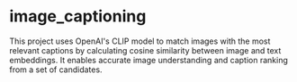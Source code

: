 # image_captioning
This project uses OpenAI's CLIP model to match images with the most relevant captions by calculating cosine similarity between image and text embeddings. It enables accurate image understanding and caption ranking from a set of candidates.
